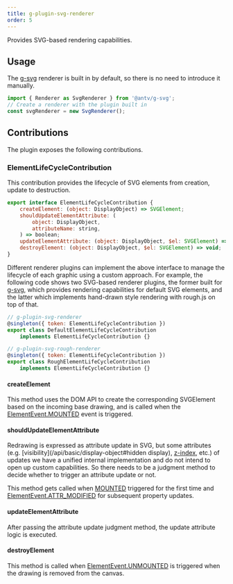 ```yaml
---
title: g-plugin-svg-renderer
order: 5
---
```


Provides SVG-based rendering capabilities.

## Usage

The [g-svg](/api/renderer/svg) renderer is built in by default, so there is no need to introduce it manually.

```js
import { Renderer as SvgRenderer } from '@antv/g-svg';
// Create a renderer with the plugin built in
const svgRenderer = new SvgRenderer();
```

## Contributions

The plugin exposes the following contributions.

### ElementLifeCycleContribution

This contribution provides the lifecycle of SVG elements from creation, update to destruction.

```js
export interface ElementLifeCycleContribution {
    createElement: (object: DisplayObject) => SVGElement;
    shouldUpdateElementAttribute: (
        object: DisplayObject,
        attributeName: string,
    ) => boolean;
    updateElementAttribute: (object: DisplayObject, $el: SVGElement) => void;
    destroyElement: (object: DisplayObject, $el: SVGElement) => void;
}
```

Different renderer plugins can implement the above interface to manage the lifecycle of each graphic using a custom approach. For example, the following code shows two SVG-based renderer plugins, the former built for [g-svg](/api/renderer/svg), which provides rendering capabilities for default SVG elements, and the latter which implements hand-drawn style rendering with rough.js on top of that.

```js
// g-plugin-svg-renderer
@singleton({ token: ElementLifeCycleContribution })
export class DefaultElementLifeCycleContribution
    implements ElementLifeCycleContribution {}

// g-plugin-svg-rough-renderer
@singleton({ token: ElementLifeCycleContribution })
export class RoughElementLifeCycleContribution
    implements ElementLifeCycleContribution {}
```

#### createElement

This method uses the DOM API to create the corresponding SVGElement based on the incoming base drawing, and is called when the [ElementEvent.MOUNTED](/api/basic/display-object#lifecycle-event-listening) event is triggered.

#### shouldUpdateElementAttribute

Redrawing is expressed as attribute update in SVG, but some attributes (e.g. [visibility](/api/basic/display-object#hidden display), [z-index](/api/basic/display-object#zindex), etc.) of updates we have a unified internal implementation and do not intend to open up custom capabilities. So there needs to be a judgment method to decide whether to trigger an attribute update or not.

This method gets called when [MOUNTED](/api/basic/display-object#lifecycle-event-listening) triggered for the first time and [ElementEvent.ATTR_MODIFIED](/api/basic/display-object#lifecycle-event-listening) for subsequent property updates.

#### updateElementAttribute

After passing the attribute update judgment method, the update attribute logic is executed.

#### destroyElement

This method is called when [ElementEvent.UNMOUNTED](/api/basic/display-object#lifecycle-event-listening) is triggered when the drawing is removed from the canvas.

